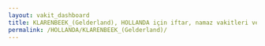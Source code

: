 ```yaml
---
layout: vakit_dashboard
title: KLARENBEEK_(Gelderland), HOLLANDA için iftar, namaz vakitleri ve hava durumu - ilçe/eyalet seç
permalink: /HOLLANDA/KLARENBEEK_(Gelderland)/
---
```


<script type="text/javascript">
  var GLOBAL_COUNTRY = 'HOLLANDA';
  var GLOBAL_CITY = 'KLARENBEEK_(Gelderland)';
  var GLOBAL_STATE = '';
  var lat = 72;
  var lon = 21;
</script>
